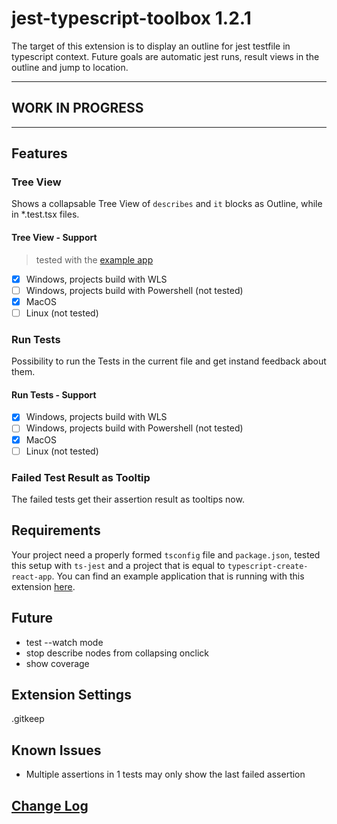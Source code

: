# jest-typescript-toolbox 1.2.1

The target of this extension is to display an outline for jest testfile in typescript context. Future goals are automatic jest runs, result views in the outline and jump to location.

-----------------------------------------------------------------------------------------------------------

## WORK IN PROGRESS

-----------------------------------------------------------------------------------------------------------

## Features

### Tree View

Shows a collapsable Tree View of `describes` and `it` blocks as Outline, while in *.test.tsx files.

#### Tree View - Support

> tested with the [example app](https://github.com/Sly321/jest-typescript-toolbox-example-app)

- [x] Windows, projects build with WLS
- [ ] Windows, projects build with Powershell (not tested)
- [x] MacOS
- [ ] Linux (not tested)

### Run Tests

Possibility to run the Tests in the current file and get instand feedback about them.

#### Run Tests - Support

- [x] Windows, projects build with WLS
- [ ] Windows, projects build with Powershell (not tested)
- [x] MacOS
- [ ] Linux (not tested)

### Failed Test Result as Tooltip

The failed tests get their assertion result as tooltips now.

## Requirements

Your project need a properly formed `tsconfig` file and `package.json`, tested this setup with `ts-jest` and a project that is equal to `typescript-create-react-app`. You can find an example application that is running with this extension [here](https://github.com/Sly321/jest-typescript-toolbox-example-app).

## Future

- test --watch mode
- stop describe nodes from collapsing onclick
- show coverage

## Extension Settings

.gitkeep

## Known Issues

- Multiple assertions in 1 tests may only show the last failed assertion

## [Change Log](https://github.com/Sly321/jest-typescript-toolbox/blob/master/CHANGELOG.md)
